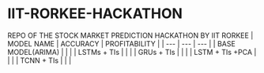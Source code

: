 # IIT-RORKEE-HACKATHON
REPO OF THE STOCK MARKET PREDICTION HACKATHON BY IIT RORKEE
| MODEL NAME | ACCURACY |  PROFITABILITY |
| --- | --- | --- |
| BASE MODEL(ARIMA) | | |
| LSTMs + TIs | | |
| GRUs + TIs | | |
| LSTM + TIs +PCA | | |
| TCNN + TIs | | | 


